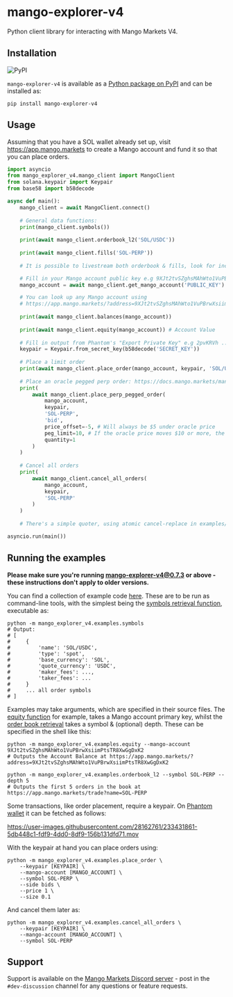 # mango-explorer-v4

Python client library for interacting with Mango Markets V4.

## Installation

![PyPI](https://img.shields.io/pypi/v/mango-explorer-v4)

`mango-explorer-v4` is available as a [Python package on PyPI](https://pypi.org/project/mango-explorer-v4) and can be installed as:

```
pip install mango-explorer-v4
```

## Usage

Assuming that you have a SOL wallet already set up, visit https://app.mango.markets to create a Mango account and fund it so that you can place orders.

```python
import asyncio
from mango_explorer_v4.mango_client import MangoClient
from solana.keypair import Keypair
from base58 import b58decode

async def main():
    mango_client = await MangoClient.connect()
    
    # General data functions:
    print(mango_client.symbols())
    
    print(await mango_client.orderbook_l2('SOL/USDC'))
    
    print(await mango_client.fills('SOL-PERP'))
    
    # It is possible to livestream both orderbook & fills, look for incremental_*.py in the examples folder

    # Fill in your Mango account public key e.g 9XJt2tvSZghsMAhWto1VuPBrwXsiimPtsTR8XwGgDxK2 
    mango_account = await mango_client.get_mango_account('PUBLIC_KEY')

    # You can look up any Mango account using
    # https://app.mango.markets/?address=9XJt2tvSZghsMAhWto1VuPBrwXsiimPtsTR8XwGgDxK2
 
    print(await mango_client.balances(mango_account))
    
    print(await mango_client.equity(mango_account)) # Account Value
    
    # Fill in output from Phantom's "Export Private Key" e.g 2pvKRVh ... 1fL5qGq
    keypair = Keypair.from_secret_key(b58decode('SECRET_KEY'))
    
    # Place a limit order
    print(await mango_client.place_order(mango_account, keypair, 'SOL/USDC', 'bids', 10, 0.1, 'Limit'))
    
    # Place an oracle pegged perp order: https://docs.mango.markets/mango-markets/oracle-peg-orders
    print(
        await mango_client.place_perp_pegged_order(
            mango_account,
            keypair,
            'SOL-PERP',
            'bid',
            price_offset=-5, # Will always be $5 under oracle price
            peg_limit=10, # If the oracle price moves $10 or more, the order will expire
            quantity=1
        )
    )
    
    # Cancel all orders
    print(
        await mango_client.cancel_all_orders(
            mango_account,
            keypair,
            'SOL-PERP'
        )
    )
    
    # There's a simple quoter, using atomic cancel-replace in examples/market_maker.py

asyncio.run(main())
```

## Running the examples

**Please make sure you're running mango-explorer-v4@0.7.3 or above - these instructions don't apply to older versions.**

You can find a collection of example code [here](./mango_explorer_v4/examples). These are to be run as command-line tools, with the simplest being the [symbols retrieval function](./mango_explorer_v4/examples/symbols.py), executable as:
```shell
python -m mango_explorer_v4.examples.symbols
# Output:
# [
#     {
#         'name': 'SOL/USDC',
#         'type': 'spot',
#         'base_currency': 'SOL',
#         'quote_currency': 'USDC',
#         'maker_fees': ...,
#         'taker_fees': ...
#     }
#     ... all order symbols
# ]
```

Examples may take arguments, which are specified in their source files. The [equity function](https://github.com/blockworks-foundation/mango-explorer-v4/blob/master/mango_explorer_v4/examples/equity.py) for example, takes a Mango account primary key, whilst the [order book retrieval](https://github.com/blockworks-foundation/mango-explorer-v4/blob/master/mango_explorer_v4/examples/orderbook_l2.py) takes a symbol & (optional) depth. These can be specified in the shell like this:

```shell
python -m mango_explorer_v4.examples.equity --mango-account 9XJt2tvSZghsMAhWto1VuPBrwXsiimPtsTR8XwGgDxK2
# Outputs the Account Balance at https://app.mango.markets/?address=9XJt2tvSZghsMAhWto1VuPBrwXsiimPtsTR8XwGgDxK2

python -m mango_explorer_v4.examples.orderbook_l2 --symbol SOL-PERP --depth 5
# Outputs the first 5 orders in the book at https://app.mango.markets/trade?name=SOL-PERP
```

Some transactions, like order placement, require a keypair. On [Phantom wallet](https://phantom.app/) it can be fetched as follows:

https://user-images.githubusercontent.com/28162761/233431861-5db448c1-fdf9-4dd0-8df9-156b131dfd71.mov

With the keypair at hand you can place orders using:

```shell
python -m mango_explorer_v4.examples.place_order \
    --keypair [KEYPAIR] \
    --mango-account [MANGO_ACCOUNT] \
    --symbol SOL-PERP \
    --side bids \
    --price 1 \
    --size 0.1
```

And cancel them later as:
```shell
python -m mango_explorer_v4.examples.cancel_all_orders \
    --keypair [KEYPAIR] \
    --mango-account [MANGO_ACCOUNT] \
    --symbol SOL-PERP
```

## Support

Support is available on the [Mango Markets Discord server](https://discord.gg/8vs8uJJrcp) - post in the `#dev-discussion` channel for any questions or feature requests. 
